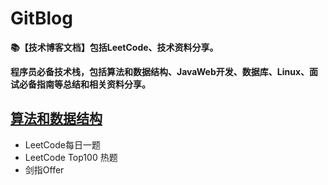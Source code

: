 # GitBlog
<b>📚【技术博客文档】包括LeetCode、技术资料分享。</b>

<b>程序员必备技术栈，包括算法和数据结构、JavaWeb开发、数据库、Linux、面试必备指南等总结和相关资料分享。</b>
## [算法和数据结构](https://github.com/jinzbone/GitBlog/tree/master/%E7%AE%97%E6%B3%95%E5%92%8C%E6%95%B0%E6%8D%AE%E7%BB%93%E6%9E%84)
+ LeetCode每日一题
+ LeetCode Top100 热题
+ 剑指Offer
